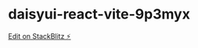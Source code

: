# daisyui-react-vite-9p3myx

[Edit on StackBlitz ⚡️](https://stackblitz.com/edit/daisyui-react-vite-9p3myx)